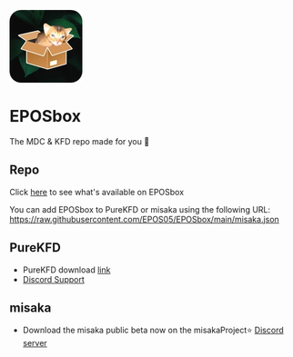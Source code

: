 ![Icon](https://raw.githubusercontent.com/EPOS05/EPOSbox/main/RepoAssets/leafEPOSbox_github.png)
# EPOSbox
The MDC & KFD repo made for you 🍃

## Repo
Click [here](https://lrdsnow.github.io/lrdsnow/pkgviewer.html?repourl=https://raw.githubusercontent.com/EPOS05/EPOSbox/main/misaka.json) to see what's available on EPOSbox

You can add EPOSbox to PureKFD or misaka using the following URL: https://raw.githubusercontent.com/EPOS05/EPOSbox/main/misaka.json

## PureKFD
- PureKFD download [link](https://github.com/Lrdsnow/PureKFD/releases)
- [Discord Support](https://discord.gg/hEua3xmgCp)

## misaka
- Download the misaka public beta now on the misakaProject⭐ [Discord server](https://discord.gg/vGByEU7UzX)
